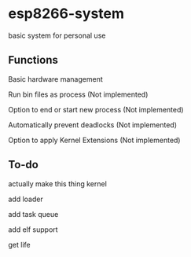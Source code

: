 # esp8266-system
basic system for personal use

## Functions
Basic hardware management

Run bin files as process (Not implemented)

Option to end or start new process (Not implemented)

Automatically prevent deadlocks (Not implemented)

Option to apply Kernel Extensions (Not implemented)


## To-do
actually make this thing kernel

add loader

add task queue

add elf support

get life
